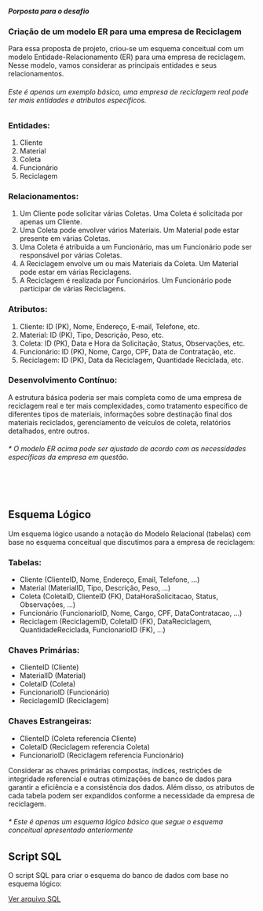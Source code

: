 ##### Porposta para o desafio

### Criação de um modelo ER para uma empresa de Reciclagem

Para essa proposta de projeto, criou-se um esquema conceitual com um modelo Entidade-Relacionamento (ER)
para uma empresa de reciclagem. Nesse modelo, vamos considerar as principais entidades e seus relacionamentos.
###### Este é apenas um exemplo básico, uma empresa de reciclagem real pode ter mais entidades e atributos específicos.

### Entidades:

1.	Cliente
2.	Material
3.	Coleta
4.	Funcionário
5.	Reciclagem

   
### Relacionamentos:

1.	Um Cliente pode solicitar várias Coletas. Uma Coleta é solicitada por apenas um Cliente.
2.	Uma Coleta pode envolver vários Materiais. Um Material pode estar presente em várias Coletas.
3.	Uma Coleta é atribuída a um Funcionário, mas um Funcionário pode ser responsável por várias Coletas.
4.	A Reciclagem envolve um ou mais Materiais da Coleta. Um Material pode estar em várias Reciclagens.
5.	A Reciclagem é realizada por Funcionários. Um Funcionário pode participar de várias Reciclagens.

### Atributos:

1.	Cliente: ID (PK), Nome, Endereço, E-mail, Telefone, etc.
2.	Material: ID (PK), Tipo, Descrição, Peso, etc.
3.	Coleta: ID (PK), Data e Hora da Solicitação, Status, Observações, etc.
4.	Funcionário: ID (PK), Nome, Cargo, CPF, Data de Contratação, etc.
5.	Reciclagem: ID (PK), Data da Reciclagem, Quantidade Reciclada, etc.

### Desenvolvimento Contínuo:   
A estrutura básica poderia ser mais completa como de uma empresa de reciclagem real e ter mais complexidades,
como tratamento específico de diferentes tipos de materiais, informações sobre destinação final dos materiais reciclados,
gerenciamento de veículos de coleta, relatórios detalhados, entre outros.


###### * O modelo ER acima pode ser ajustado de acordo com as necessidades específicas da empresa em questão.
</br></br>


## Esquema Lógico

Um esquema lógico usando a notação do Modelo Relacional (tabelas) com base no esquema conceitual que discutimos para a empresa de reciclagem:


### Tabelas:

- Cliente (ClienteID, Nome, Endereço, Email, Telefone, ...)
-	Material (MaterialID, Tipo, Descrição, Peso, ...)
-	Coleta (ColetaID, ClienteID (FK), DataHoraSolicitacao, Status, Observações, ...)
-	Funcionário (FuncionarioID, Nome, Cargo, CPF, DataContratacao, ...)
-	Reciclagem (ReciclagemID, ColetaID (FK), DataReciclagem, QuantidadeReciclada, FuncionarioID (FK), ...)


### Chaves Primárias:

-	ClienteID (Cliente)
-	MaterialID (Material)
-	ColetaID (Coleta)
-	FuncionarioID (Funcionário)
-	ReciclagemID (Reciclagem)


### Chaves Estrangeiras:

-	ClienteID (Coleta referencia Cliente)
-	ColetaID (Reciclagem referencia Coleta)
-	FuncionarioID (Reciclagem referencia Funcionário)


Considerar as chaves primárias compostas, índices, restrições de integridade referencial e 
outras otimizações de banco de dados para garantir a eficiência e a consistência dos dados. 
Além disso, os atributos de cada tabela podem ser expandidos conforme a necessidade da empresa de reciclagem. 

###### * Este é apenas um esquema lógico básico que segue o esquema conceitual apresentado anteriormente


## Script SQL

O script SQL para criar o esquema do banco de dados com base no esquema lógico:

[Ver arquivo SQL]()
